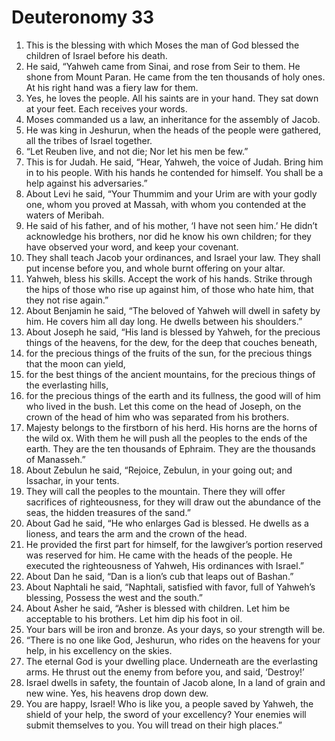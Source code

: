 ﻿
# Deuteronomy 33
1. This is the blessing with which Moses the man of God blessed the children of Israel before his death. 
2. He said, “Yahweh came from Sinai, and rose from Seir to them. He shone from Mount Paran. He came from the ten thousands of holy ones. At his right hand was a fiery law for them. 
3. Yes, he loves the people. All his saints are in your hand. They sat down at your feet. Each receives your words. 
4. Moses commanded us a law, an inheritance for the assembly of Jacob. 
5. He was king in Jeshurun, when the heads of the people were gathered, all the tribes of Israel together. 
6. “Let Reuben live, and not die; Nor let his men be few.” 
7. This is for Judah. He said, “Hear, Yahweh, the voice of Judah. Bring him in to his people. With his hands he contended for himself. You shall be a help against his adversaries.” 
8. About Levi he said, “Your Thummim and your Urim are with your godly one, whom you proved at Massah, with whom you contended at the waters of Meribah. 
9. He said of his father, and of his mother, ‘I have not seen him.’ He didn’t acknowledge his brothers, nor did he know his own children; for they have observed your word, and keep your covenant. 
10. They shall teach Jacob your ordinances, and Israel your law. They shall put incense before you, and whole burnt offering on your altar. 
11. Yahweh, bless his skills. Accept the work of his hands. Strike through the hips of those who rise up against him, of those who hate him, that they not rise again.” 
12. About Benjamin he said, “The beloved of Yahweh will dwell in safety by him. He covers him all day long. He dwells between his shoulders.” 
13. About Joseph he said, “His land is blessed by Yahweh, for the precious things of the heavens, for the dew, for the deep that couches beneath, 
14. for the precious things of the fruits of the sun, for the precious things that the moon can yield, 
15. for the best things of the ancient mountains, for the precious things of the everlasting hills, 
16. for the precious things of the earth and its fullness, the good will of him who lived in the bush. Let this come on the head of Joseph, on the crown of the head of him who was separated from his brothers. 
17. Majesty belongs to the firstborn of his herd. His horns are the horns of the wild ox. With them he will push all the peoples to the ends of the earth. They are the ten thousands of Ephraim. They are the thousands of Manasseh.” 
18. About Zebulun he said, “Rejoice, Zebulun, in your going out; and Issachar, in your tents. 
19. They will call the peoples to the mountain. There they will offer sacrifices of righteousness, for they will draw out the abundance of the seas, the hidden treasures of the sand.” 
20. About Gad he said, “He who enlarges Gad is blessed. He dwells as a lioness, and tears the arm and the crown of the head. 
21. He provided the first part for himself, for the lawgiver’s portion reserved was reserved for him. He came with the heads of the people. He executed the righteousness of Yahweh, His ordinances with Israel.” 
22. About Dan he said, “Dan is a lion’s cub that leaps out of Bashan.” 
23. About Naphtali he said, “Naphtali, satisfied with favor, full of Yahweh’s blessing, Possess the west and the south.” 
24. About Asher he said, “Asher is blessed with children. Let him be acceptable to his brothers. Let him dip his foot in oil. 
25. Your bars will be iron and bronze. As your days, so your strength will be. 
26. “There is no one like God, Jeshurun, who rides on the heavens for your help, in his excellency on the skies. 
27. The eternal God is your dwelling place. Underneath are the everlasting arms. He thrust out the enemy from before you, and said, ‘Destroy!’ 
28. Israel dwells in safety, the fountain of Jacob alone, In a land of grain and new wine. Yes, his heavens drop down dew. 
29. You are happy, Israel! Who is like you, a people saved by Yahweh, the shield of your help, the sword of your excellency? Your enemies will submit themselves to you. You will tread on their high places.” 
